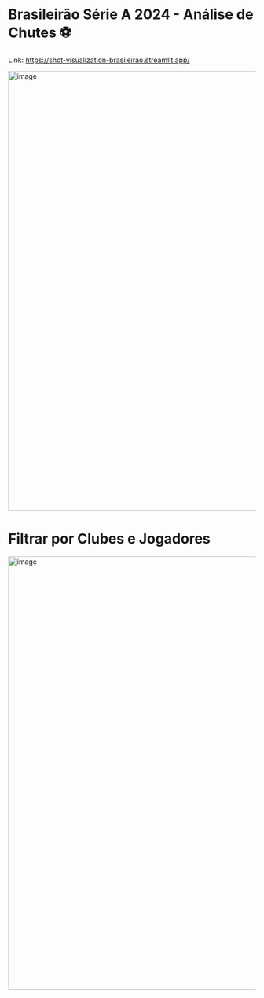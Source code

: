 # Brasileirão Série A 2024 - Análise de Chutes ⚽
Link: https://shot-visualization-brasileirao.streamlit.app/

<img width="1912" height="894" alt="image" src="https://github.com/user-attachments/assets/f044e03b-c4fa-46f0-81bf-42d3a11392aa" />

# Filtrar por Clubes e Jogadores

<img width="1915" height="881" alt="image" src="https://github.com/user-attachments/assets/9809c179-7686-48a0-b131-5dae212180ff" />

